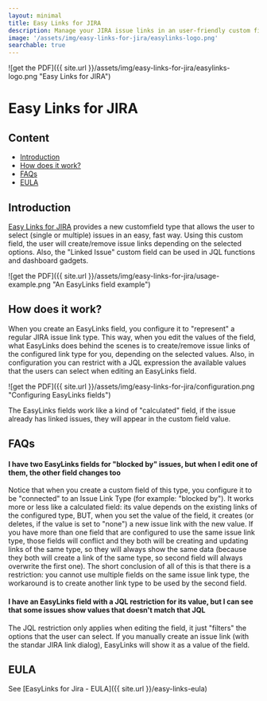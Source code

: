 ```yaml
---
layout: minimal
title: Easy Links for JIRA
description: Manage your JIRA issue links in an user-friendly custom field
image: '/assets/img/easy-links-for-jira/easylinks-logo.png'
searchable: true
---
```

![get the PDF]({{ site.url }}/assets/img/easy-links-for-jira/easylinks-logo.png "Easy Links for JIRA")
# Easy Links for JIRA

## Content

* [Introduction](#introduction)
* [How does it work?](#how-does-it-work)
* [FAQs](#faqs)
* [EULA](#eula)

## Introduction

[Easy Links for JIRA](https://marketplace.atlassian.com/plugins/com.codedpoetry.easylinks.easy-links/server/overview) provides a new customfield type that allows the user to select (single or multiple) issues in an easy, fast way. Using this custom field, the user will create/remove issue links depending on the selected options. Also, the "Linked Issue" custom field can be used in JQL functions and dashboard gadgets.

![get the PDF]({{ site.url }}/assets/img/easy-links-for-jira/usage-example.png "An EasyLinks field example")

## How does it work?

When you create an EasyLinks field, you configure it to "represent" a regular JIRA issue link type. This way, when you edit the values of the field, what EasyLinks does behind the scenes is to create/remove issue links of the configured link type for you, depending on the selected values. Also, in configuration you can restrict with a JQL expression the available values that the users can select when editing an EasyLinks field.

![get the PDF]({{ site.url }}/assets/img/easy-links-for-jira/configuration.png "Configuring EasyLinks fields")

The EasyLinks fields work like a kind of "calculated" field, if the issue already has linked issues, they will appear in the custom field value.


## FAQs

#### I have two EasyLinks fields for "blocked by" issues, but when I edit one of them, the other field changes too

Notice that when you create a custom field of this type, you configure it to be "connected" to an Issue Link Type (for example: "blocked by"). It works more or less like a calculated field: its value depends on the existing links of the configured type, BUT, when you set the value of the field, it creates (or deletes, if the value is set to "none") a new issue link with the new value. If you have more than one field that are configured to use the same issue link type, those fields will conflict and they both will be creating and updating links of the same type, so they will always show the same data (because they both will create a link of the same type, so second field will always overwrite the first one). The short conclusion of all of this is that there is a restriction: you cannot use multiple fields on the same issue link type, the workaround is to create another link type to be used by the second field.

#### I have an EasyLinks field with a JQL restriction for its value, but I can see that some issues show values that doesn't match that JQL

The JQL restriction only applies when editing the field, it just "filters" the options that the user can select. If you manually create an issue link (with the standar JIRA link dialog), EasyLinks will show it as a value of the field.

## EULA
See [EasyLinks for Jira - EULA]({{ site.url }}/easy-links-eula)
